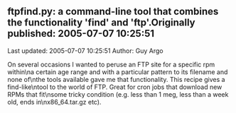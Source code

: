## ftpfind.py: a command-line tool that combines the functionality 'find' and 'ftp'.Originally published: 2005-07-07 10:25:51 
Last updated: 2005-07-07 10:25:51 
Author: Guy Argo 
 
On several occasions I wanted to peruse an FTP site for a specific rpm within\na certain age range and with a particular pattern to its filename and none of\nthe tools available gave me that functionality. This recipe gives a find-like\ntool to the world of FTP. Great for cron jobs that download new RPMs that fit\nsome tricky condition (e.g. less than 1 meg, less than a week old, ends in\nx86_64.tar.gz etc).
